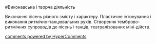 <div id="hypercomments_widget" class="js-hypercomments-widget invisible"></div>

#Виконавська і творча діяльність

Виконання пісень різного змісту і характеру. Пластичне інтонування і виконання ритмічно-танцювальних рухів. Створення темброво-ритмічних супроводів до пісень і танців, театралізованих міні-дійств.

<div class="js-hypercomments-container">
    <a href="http://hypercomments.com" class="hc-link" title="comments widget">comments powered by HyperComments</a>
</div>